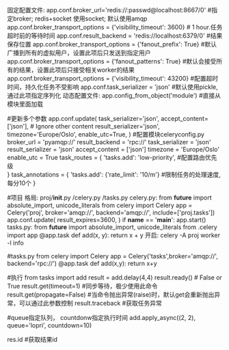 固定配置文件:
	app.conf.broker_url='redis://:passwd@localhost:8667/0'  #指定broker; redis+socket  使用socket; 默认使用amqp
	app.conf.broker_transport_options = {'visibility_timeout': 3600}  # 1 hour.任务超时前的等待时间
	app.conf.result_backend = 'redis://localhost:6379/0'    #结果保存位置
	app.conf.broker_transport_options = {'fanout_prefix': True}  #默认广播到所有的虚拟用户，设置此项后只发送到指定用户
	app.conf.broker_transport_options = {'fanout_patterns': True} #默认会接受所有的结果，设置此项后只接受相关worker的结果
	app.conf.broker_transport_options = {'visibility_timeout': 43200}  #配置超时时间，持久化任务不受影响
	app.conf.task_serializer = 'json'   #默认使用pickle, 通过此项指定序列化
动态配置文件:
	app.config_from_object('module')  #直接从模块里面加载

#更新多个参数
app.conf.update(
    task_serializer='json',
    accept_content=['json'],  # Ignore other content
    result_serializer='json',
    timezone='Europe/Oslo',
    enable_utc=True,
)
#配置模块celeryconfig.py
	broker_url = 'pyamqp://'
	result_backend = 'rpc://'
	task_serializer = 'json'
	result_serializer = 'json'
	accept_content = ['json']
	timezone = 'Europe/Oslo'
	enable_utc = True
	task_routes = {
  		  'tasks.add': 'low-priority',  #配置路由优先级	 
	}
	task_annotations = {
   		 'tasks.add': {'rate_limit': '10/m'} #限制任务的处理速度, 每分10个
	}

#项目
格局:
    proj/__init__.py
        /celery.py
        /tasks.py
    celery.py:
        from __future__ import absolute_import, unicode_literals
        from celery import Celery
        app = Celery('proj',
                     broker='amqp://',
                     backend='amqp://',
                     include=['proj.tasks'])
       app.conf.update(
             result_expires=3600,
        )
       if __name__ == '__main__':
            app.start()
    tasks.py:
        from __future__ import absolute_import, unicode_literals
        from .celery import app
        @app.task
     def add(x, y):
        return x + y
开启:
    celery -A proj worker -l info



#tasks.py
from celery import Celery
app = Celery('tasks',broker='amqp://', backend='rpc://')
@app.task
def add(x,y):
    return x+y

#执行
from tasks import add
result = add.delay(4,4)
result.ready()  # False or True
result.get(timeout=1) #同步等待，极少使用此命令
result.get(propagate=False)  #当命令抛出异常(raise)时，默认get会重新抛出异常，可以通过此参数控制
result.traceback  #获取任务异常

#queue指定队列， countdonw指定执行时间
add.apply_async((2, 2), queue='lopri', countdown=10)

res.id  #获取结果id